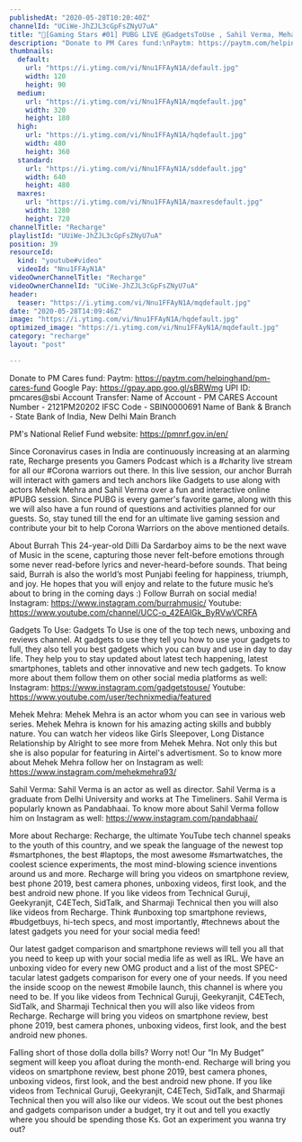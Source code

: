 ```yaml
---
publishedAt: "2020-05-28T10:20:40Z"
channelId: "UCiWe-JhZJL3cGpFsZNyU7uA"
title: "🔴[Gaming Stars #01] PUBG LIVE @GadgetsToUse , Sahil Verma, Mehak Mehra [@Burrah ] pubg mobile live"
description: "Donate to PM Cares fund:\nPaytm: https://paytm.com/helpinghand/pm-cares-fund\nGoogle Pay: https://gpay.app.goo.gl/sBRWmg\nUPI ID: pmcares@sbi\nAccount Transfer: \nName of Account - PM CARES\nAccount Number - 2121PM20202\nIFSC Code - SBIN0000691\nName of Bank & Branch - State Bank of India, New Delhi Main Branch\n\nPM's National Relief Fund website: https://pmnrf.gov.in/en/\n\nSince Coronavirus cases in India are continuously increasing at an alarming rate, Recharge presents you Gamers Podcast which is a #charity live stream for all our #Corona warriors out there. In this live session, our anchor Burrah will interact with gamers and tech anchors like Gadgets to use along with actors Mehek Mehra and Sahil Verma over a fun and interactive online #PUBG session. Since PUBG is every gamer's favorite game, along with this we will also have a fun round of questions and activities planned for our guests. So, stay tuned till the end for an ultimate live gaming session and contribute your bit to help Corona Warriors on the above mentioned details.\n\nAbout Burrah\nThis 24-year-old Dilli Da Sardarboy aims to be the next wave of Music in the scene, capturing those never felt-before emotions through some never read-before lyrics and never-heard-before sounds. That being said, Burrah is also the world’s most Punjabi feeling for happiness, triumph, and joy. He hopes that you will enjoy and relate to the future music he’s about to bring in the coming days :) \nFollow Burrah on social media!\nInstagram: https://www.instagram.com/burrahmusic/\nYoutube: https://www.youtube.com/channel/UCC-o_42EAlGk_ByRVwVCRFA\n\nGadgets To Use: Gadgets To Use is one of the top tech news, unboxing and reviews channel. At gadgets to use they tell you how to use your gadgets to full, they also tell you best gadgets which you can buy and use in day to day life. They help you to stay updated about latest tech happening, latest smartphones, tablets and other innovative and new tech gadgets. To know more about them follow them on other social media platforms as well: Instagram: https://www.instagram.com/gadgetstouse/ Youtube: https://www.youtube.com/user/technixmedia/featured\n\nMehek Mehra: Mehek Mehra is an actor whom you can see in various web series. Mehek Mehra is known for his amazing acting skills and bubbly nature. You can watch her videos like Girls Sleepover, Long Distance Relationship by Alright to see more from Mehek Mehra. Not only this but she is also popular for featuring in Airtel's advertisment. So to know more about Mehek Mehra follow her on Instagram as well: https://www.instagram.com/mehekmehra93/\n\nSahil Verma: Sahil Verma is an actor as well as director. Sahil Verma is a graduate from Delhi University and works at The Timeliners. Sahil Verma is popularly known as Pandabhaai. To know more about Sahil Verma follow him on Instagram as well: https://www.instagram.com/pandabhaai/\n\nMore about Recharge: Recharge, the ultimate YouTube tech channel speaks to the youth of this country, and we speak the language of the newest top #smartphones, the best #laptops, the most awesome #smartwatches, the coolest science experiments, the most mind-blowing science inventions around us and more. Recharge will bring you videos on smartphone review, best phone 2019, best camera phones, unboxing videos, first look, and the best android new phone. If you like videos from Technical Guruji, Geekyranjit, C4ETech, SidTalk, and Sharmaji Technical then you will also like videos from Recharge. Think #unboxing top smartphone reviews, #budgetbuys, hi-tech specs, and most importantly, #technews about the latest gadgets you need for your social media feed!\n\nOur latest gadget comparison and smartphone reviews will tell you all that you need to keep up with your social media life as well as IRL. We have an unboxing video for every new OMG product and a list of the most SPEC-tacular latest gadgets comparison for every one of your needs. If you need the inside scoop on the newest #mobile launch, this channel is where you need to be. If you like videos from Technical Guruji, Geekyranjit, C4ETech, SidTalk, and Sharmaji Technical then you will also like videos from Recharge. Recharge will bring you videos on smartphone review, best phone 2019, best camera phones, unboxing videos, first look, and the best android new phones. \n\nFalling short of those dolla dolla bills? Worry not! Our “In My Budget” segment will keep you afloat during the month-end. Recharge will bring you videos on smartphone review, best phone 2019, best camera phones, unboxing videos, first look, and the best android new phone. If you like videos from Technical Guruji, Geekyranjit, C4ETech, SidTalk, and Sharmaji Technical then you will also like our videos. We scout out the best phones and gadgets comparison under a budget, try it out and tell you exactly where you should be spending those Ks. Got an experiment you wanna try out?"
thumbnails:
  default:
    url: "https://i.ytimg.com/vi/Nnu1FFAyN1A/default.jpg"
    width: 120
    height: 90
  medium:
    url: "https://i.ytimg.com/vi/Nnu1FFAyN1A/mqdefault.jpg"
    width: 320
    height: 180
  high:
    url: "https://i.ytimg.com/vi/Nnu1FFAyN1A/hqdefault.jpg"
    width: 480
    height: 360
  standard:
    url: "https://i.ytimg.com/vi/Nnu1FFAyN1A/sddefault.jpg"
    width: 640
    height: 480
  maxres:
    url: "https://i.ytimg.com/vi/Nnu1FFAyN1A/maxresdefault.jpg"
    width: 1280
    height: 720
channelTitle: "Recharge"
playlistId: "UUiWe-JhZJL3cGpFsZNyU7uA"
position: 39
resourceId:
  kind: "youtube#video"
  videoId: "Nnu1FFAyN1A"
videoOwnerChannelTitle: "Recharge"
videoOwnerChannelId: "UCiWe-JhZJL3cGpFsZNyU7uA"
header:
  teaser: "https://i.ytimg.com/vi/Nnu1FFAyN1A/mqdefault.jpg"
date: "2020-05-28T14:09:46Z"
image: "https://i.ytimg.com/vi/Nnu1FFAyN1A/hqdefault.jpg"
optimized_image: "https://i.ytimg.com/vi/Nnu1FFAyN1A/mqdefault.jpg"
category: "recharge"
layout: "post"

---
```

Donate to PM Cares fund:
Paytm: https://paytm.com/helpinghand/pm-cares-fund
Google Pay: https://gpay.app.goo.gl/sBRWmg
UPI ID: pmcares@sbi
Account Transfer: 
Name of Account - PM CARES
Account Number - 2121PM20202
IFSC Code - SBIN0000691
Name of Bank & Branch - State Bank of India, New Delhi Main Branch

PM's National Relief Fund website: https://pmnrf.gov.in/en/

Since Coronavirus cases in India are continuously increasing at an alarming rate, Recharge presents you Gamers Podcast which is a #charity live stream for all our #Corona warriors out there. In this live session, our anchor Burrah will interact with gamers and tech anchors like Gadgets to use along with actors Mehek Mehra and Sahil Verma over a fun and interactive online #PUBG session. Since PUBG is every gamer's favorite game, along with this we will also have a fun round of questions and activities planned for our guests. So, stay tuned till the end for an ultimate live gaming session and contribute your bit to help Corona Warriors on the above mentioned details.

About Burrah
This 24-year-old Dilli Da Sardarboy aims to be the next wave of Music in the scene, capturing those never felt-before emotions through some never read-before lyrics and never-heard-before sounds. That being said, Burrah is also the world’s most Punjabi feeling for happiness, triumph, and joy. He hopes that you will enjoy and relate to the future music he’s about to bring in the coming days :) 
Follow Burrah on social media!
Instagram: https://www.instagram.com/burrahmusic/
Youtube: https://www.youtube.com/channel/UCC-o_42EAlGk_ByRVwVCRFA

Gadgets To Use: Gadgets To Use is one of the top tech news, unboxing and reviews channel. At gadgets to use they tell you how to use your gadgets to full, they also tell you best gadgets which you can buy and use in day to day life. They help you to stay updated about latest tech happening, latest smartphones, tablets and other innovative and new tech gadgets. To know more about them follow them on other social media platforms as well: Instagram: https://www.instagram.com/gadgetstouse/ Youtube: https://www.youtube.com/user/technixmedia/featured

Mehek Mehra: Mehek Mehra is an actor whom you can see in various web series. Mehek Mehra is known for his amazing acting skills and bubbly nature. You can watch her videos like Girls Sleepover, Long Distance Relationship by Alright to see more from Mehek Mehra. Not only this but she is also popular for featuring in Airtel's advertisment. So to know more about Mehek Mehra follow her on Instagram as well: https://www.instagram.com/mehekmehra93/

Sahil Verma: Sahil Verma is an actor as well as director. Sahil Verma is a graduate from Delhi University and works at The Timeliners. Sahil Verma is popularly known as Pandabhaai. To know more about Sahil Verma follow him on Instagram as well: https://www.instagram.com/pandabhaai/

More about Recharge: Recharge, the ultimate YouTube tech channel speaks to the youth of this country, and we speak the language of the newest top #smartphones, the best #laptops, the most awesome #smartwatches, the coolest science experiments, the most mind-blowing science inventions around us and more. Recharge will bring you videos on smartphone review, best phone 2019, best camera phones, unboxing videos, first look, and the best android new phone. If you like videos from Technical Guruji, Geekyranjit, C4ETech, SidTalk, and Sharmaji Technical then you will also like videos from Recharge. Think #unboxing top smartphone reviews, #budgetbuys, hi-tech specs, and most importantly, #technews about the latest gadgets you need for your social media feed!

Our latest gadget comparison and smartphone reviews will tell you all that you need to keep up with your social media life as well as IRL. We have an unboxing video for every new OMG product and a list of the most SPEC-tacular latest gadgets comparison for every one of your needs. If you need the inside scoop on the newest #mobile launch, this channel is where you need to be. If you like videos from Technical Guruji, Geekyranjit, C4ETech, SidTalk, and Sharmaji Technical then you will also like videos from Recharge. Recharge will bring you videos on smartphone review, best phone 2019, best camera phones, unboxing videos, first look, and the best android new phones. 

Falling short of those dolla dolla bills? Worry not! Our “In My Budget” segment will keep you afloat during the month-end. Recharge will bring you videos on smartphone review, best phone 2019, best camera phones, unboxing videos, first look, and the best android new phone. If you like videos from Technical Guruji, Geekyranjit, C4ETech, SidTalk, and Sharmaji Technical then you will also like our videos. We scout out the best phones and gadgets comparison under a budget, try it out and tell you exactly where you should be spending those Ks. Got an experiment you wanna try out?